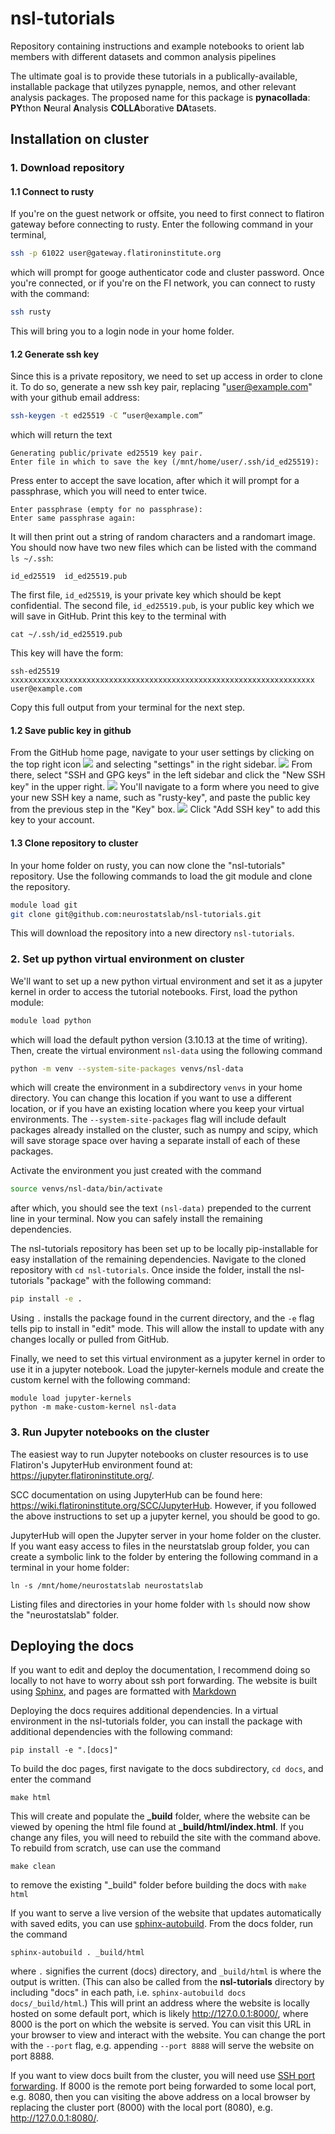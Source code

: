 # nsl-tutorials
Repository containing instructions and example notebooks to orient lab members with different datasets and common analysis pipelines

The ultimate goal is to provide these tutorials in a publically-available, installable package that utilyzes pynapple, nemos, and other relevant analysis packages. The proposed name for this package is **pynacollada**: **PY**thon **N**eural **A**nalysis **COLLA**borative **DA**tasets.

## Installation on cluster
### 1. Download repository
#### 1.1 Connect to rusty
If you're on the guest network or offsite, you need to first connect to flatiron gateway before connecting to rusty. Enter the following command in your terminal,
```bash
ssh -p 61022 user@gateway.flatironinstitute.org
```
which will prompt for googe authenticator code and cluster password. Once you're connected, or if you're on the FI network, you can connect to rusty with the command:
```bash
ssh rusty
```
This will bring you to a login node in your home folder.

#### 1.2 Generate ssh key 
Since this is a private repository, we need to set up access in order to clone it. To do so, generate a new ssh key pair, replacing "user@example.com" with your github email address:
```bash
ssh-keygen -t ed25519 -C “user@example.com”
```
which will return the text
```
Generating public/private ed25519 key pair.
Enter file in which to save the key (/mnt/home/user/.ssh/id_ed25519):
```
Press enter to accept the save location, after which it will prompt for a passphrase, which you will need to enter twice.
```
Enter passphrase (empty for no passphrase): 
Enter same passphrase again:
```
It will then print out a string of random characters and a randomart image. You should now have two new files which can be listed with the command `ls ~/.ssh`:
```
id_ed25519  id_ed25519.pub
```
The first file, `id_ed25519`, is your private key which should be kept confidential. The second file, `id_ed25519.pub`, is your public key which we will save in GitHub. Print this key to the terminal with
```
cat ~/.ssh/id_ed25519.pub
```
This key will have the form:
```
ssh-ed25519 xxxxxxxxxxxxxxxxxxxxxxxxxxxxxxxxxxxxxxxxxxxxxxxxxxxxxxxxxxxxxxxxxxxx user@example.com
```
Copy this full output from your terminal for the next step.

#### 1.2 Save public key in github
From the GitHub home page, navigate to your user settings by clicking on the top right icon
<img src="screenshots/sshkey-1.png"></img>
and selecting "settings" in the right sidebar.
<img src="screenshots/sshkey-2.png"></img>
From there, select "SSH and GPG keys" in the left sidebar and click the "New SSH key" in the upper right.
<img src="screenshots/sshkey-3.png"></img>
You'll navigate to a form where you need to give your new SSH key a name, such as "rusty-key", and paste the public key from the previous step in the "Key" box.
<img src="screenshots/sshkey-4.png"></img>
Click "Add SSH key" to add this key to your account.

#### 1.3 Clone repository to cluster
In your home folder on rusty, you can now clone the "nsl-tutorials" repository. Use the following commands to load the git module and clone the repository.
```bash
module load git
git clone git@github.com:neurostatslab/nsl-tutorials.git
```
This will download the repository into a new directory `nsl-tutorials`.

### 2. Set up python virtual environment on cluster
We'll want to set up a new python virtual environment and set it as a jupyter kernel in order to access the tutorial notebooks. First, load the python module:
```bash
module load python
```
which will load the default python version (3.10.13 at the time of writing). Then, create the virtual environment `nsl-data` using the following command
```bash
python -m venv --system-site-packages venvs/nsl-data
```
which will create the environment in a subdirectory `venvs` in your home directory. You can change this location if you want to use a different location, or if you have an existing location where you keep your virtual environments. The `--system-site-packages` flag will include default packages already installed on the cluster, such as numpy and scipy, which will save storage space over having a separate install of each of these packages. 

Activate the environment you just created with the command
```bash
source venvs/nsl-data/bin/activate
```
after which, you should see the text `(nsl-data)` prepended to the current line in your terminal. Now you can safely install the remaining dependencies.

The nsl-tutorials repository has been set up to be locally pip-installable for easy installation of the remaining dependencies. Navigate to the cloned repository with `cd nsl-tutorials`. Once inside the folder, install the nsl-tutorials "package" with the following command:
```bash
pip install -e .
```
Using `.` installs the package found in the current directory, and the `-e` flag tells pip to install in "edit" mode. This will allow the install to update with any changes locally or pulled from GitHub.

Finally, we need to set this virtual environment as a jupyter kernel in order to use it in a jupyter notebook. Load the jupyter-kernels module and create the custom kernel with the following command:
```
module load jupyter-kernels
python -m make-custom-kernel nsl-data
```
### 3. Run Jupyter notebooks on the cluster
The easiest way to run Jupyter notebooks on cluster resources is to use Flatiron's JupyterHub environment found at: https://jupyter.flatironinstitute.org/. 

SCC documentation on using JupyterHub can be found here: https://wiki.flatironinstitute.org/SCC/JupyterHub. However, if you followed the above instructions to set up a jupyter kernel, you should be good to go. 

JupyterHub will open the Jupyter server in your home folder on the cluster. If you want easy access to files in the neurstatslab group folder, you can create a symbolic link to the folder by entering the following command in a terminal in your home folder:
```
ln -s /mnt/home/neurostatslab neurostatslab
```
Listing files and directories in your home folder with `ls` should now show the "neurostatslab" folder.

## Deploying the docs
If you want to edit and deploy the documentation, I recommend doing so locally to not have to worry about ssh port forwarding. The website is built using [Sphinx](https://www.sphinx-doc.org/en/master/), and pages are formatted with [Markdown](https://www.markdownguide.org)

Deploying the docs requires additional dependencies. In a virtual environment in the nsl-tutorials folder, you can install the package with additional dependencies with the following command:
```
pip install -e ".[docs]"
```
To build the doc pages, first navigate to the docs subdirectory, `cd docs`, and enter the command
```
make html
```
This will create and populate the **_build** folder, where the website can be viewed by opening the html file found at **_build/html/index.html**. If you change any files, you will need to rebuild the site with the command above. To rebuild from scratch, use can use the command
```
make clean
```
to remove the existing "_build" folder before building the docs with `make html`

If you want to serve a live version of the website that updates automatically with saved edits, you can use [sphinx-autobuild](https://sphinx-extensions.readthedocs.io/en/latest/sphinx-autobuild.html). From the docs folder, run the command
```
sphinx-autobuild . _build/html
```
where `.` signifies the current (docs) directory, and `_build/html` is where the output is written. (This can also be called from the **nsl-tutorials** directory by including "docs" in each path, i.e. `sphinx-autobuild docs docs/_build/html`.) This will print an address where the website is locally hosted on some default port, which is likely http://127.0.0.1:8000/, where 8000 is the port on which the website is served. You can visit this URL in your browser to view and interact with the website. You can change the port with the `--port` flag, e.g. appending `--port 8888` will serve the website on port 8888.

If you want to view docs built from the cluster, you will need use [SSH port forwarding](https://www.ssh.com/academy/ssh/tunneling-example). If 8000 is the remote port being forwarded to some local port, e.g. 8080, then you can visiting the above address on a local browser by replacing the cluster port (8000) with the local port (8080), e.g. http://127.0.0.1:8080/.




